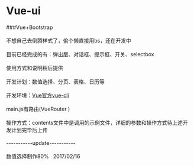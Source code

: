 # Vue-ui
###Vue+Bootstrap<br/><br/>
不想自己去倒腾样式了，偷个懒直接用bs，还在开发中<br/><br/>
目前已经完成的有：弹出层、对话框、提示框、开关、selectbox<br/><br/>
使用方式和说明稍后提供<br/><br/>
开发计划：数值选择、分页、表格、日历等<br/><br/>
开发环境：[Vue官方vue-cli ](http://cn.vuejs.org/v2/guide/installation.html#命令行工具) <br/><br/>
main.js有路由(VueRouter )<br/><br/>
操作方式：contents文件中是调用的示例文件，详细的参数和操作方式待上述开发计划完毕后上传<br/><br/>
-----------update-----------<br/><br/>
数值选择制作80%   2017/02/16
